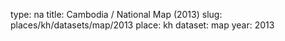 type: na
title: Cambodia / National Map (2013)
slug: places/kh/datasets/map/2013
place: kh
dataset: map
year: 2013
